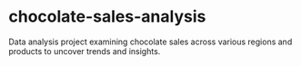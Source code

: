 # chocolate-sales-analysis
 Data analysis project examining chocolate sales across various regions and products to uncover trends and insights.
